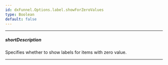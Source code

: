 ```yaml
---
id: dxFunnel.Options.label.showForZeroValues
type: Boolean
default: false
---
```

---
##### shortDescription
Specifies whether to show labels for items with zero value.

---
